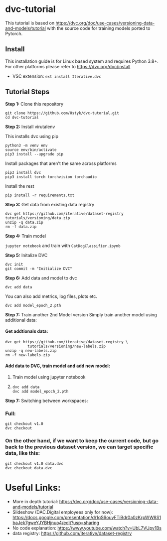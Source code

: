 # dvc-tutorial

This tutorial is based on https://dvc.org/doc/use-cases/versioning-data-and-models/tutorial  with the source code for training models ported to Pytorch.

## Install

This installation guide is for Linux based system and requires Python 3.8+. For other platforms please refer to https://dvc.org/doc/install

- VSC extension: `ext install Iterative.dvc`

## Tutorial Steps

**Step 1:** Clone this repository
```
git clone https://github.com/Ostyk/dvc-tutorial.git
cd dvc-tutorial
```

**Step 2:** Install virutalenv

This installs dvc using pip
```
python3 -m venv env
source env/bin/activate
pip3 install --upgrade pip
```

Install packages that aren't the same across platforms

```
pip3 install dvc
pip3 install torch torchvision torchaudio
```

Install the rest

```
pip install -r requirements.txt
```
**Step 3:** Get data from existing data registry
```
dvc get https://github.com/iterative/dataset-registry tutorials/versioning/data.zip
unzip -q data.zip
rm -f data.zip
```
**Step 4:** Train model

```jupyter notebook``` and train with  `CatDogClassifier.ipynb`



**Step 5:** Initalize DVC

```
dvc init
git commit -m "Initialize DVC"
```

**Step 6:** Add data and model to dvc

```
dvc add data
```

You can also add metrics, log files, plots etc.
```
dvc add model_epoch_2.pth
```


**Step 7:** Train another 2nd Model version
Simply train another model using additional data:

#### Get addtionals data:
```
dvc get https://github.com/iterative/dataset-registry \
          tutorials/versioning/new-labels.zip
unzip -q new-labels.zip
rm -f new-labels.zip
```
#### Add data to DVC, train model and add new model:

1. Train model using jupyter notebook
2.  ```
    dvc add data
    dvc add model_epoch_2.pth
    ```

**Step 7:**
Switching between workspaces:
### Full:

```
git checkout v1.0
dvc checkout
```

### On the other hand, if we want to keep the current code, but go back to the previous dataset version, we can target specific data, like this:

```
git checkout v1.0 data.dvc
dvc checkout data.dvc
```



# Useful Links:
- More in depth tutorial: https://dvc.org/doc/use-cases/versioning-data-and-models/tutorial
- Slideshow (DAC.Digital employees only for now): https://docs.google.com/presentation/d/1qS6ouyFTiBdr0a0zKrpWW8S1baJek7gweYJYBHjnuo4/edit?usp=sharing
- No code explanation: https://www.youtube.com/watch?v=UbL7VUpv1Bs
- data registry: https://github.com/iterative/dataset-registry